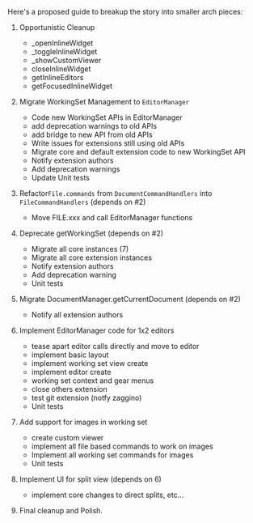 Here's a proposed guide to breakup the story into smaller arch pieces:

1. Opportunistic Cleanup
   * _openInlineWidget
   * _toggleInlineWidget
   * _showCustomViewer
   * closeInlineWidget
   * getInlineEditors
   * getFocusedInlineWidget

2. Migrate WorkingSet Management to `EditorManager`
   * Code new WorkingSet APIs in EditorManager
   * add deprecation warnings to old APIs
   * add bridge to new API from old APIs
   * Write issues for extensions still using old APIs
   * Migrate core and default extension code to new WorkingSet API
   * Notify extension authors
   * Add deprecation warnings
   * Update Unit tests

3. Refactor`File.commands` from `DocumentCommandHandlers` into `FileCommandHandlers` 
   (depends on #2)
   * Move FILE.xxx and call EditorManager functions 

4. Deprecate getWorkingSet 
   (depends on #2)
   * Migrate all core instances (7)
   * Migrate all core extension instances
   * Notify extension authors
   * Add deprecation warning
   * Unit tests

5. Migrate DocumentManager.getCurrentDocument 
   (depends on #2)
   * Notify all extension authors 

6. Implement EditorManager code for 1x2 editors
   * tease apart editor calls directly and move to editor
   * implement basic layout
   * implement working set view create
   * implement editor create
   * working set context and gear menus
   * close others extension
   * test git extension (notfy zaggino)
   * Unit tests

7. Add support for images in working set
   * create custom viewer
   * implement all file based commands to work on images
   * Implement all working set commands for images 
   * Unit tests

8. Implement UI for split view
   (depends on 6)
   * implement core changes to direct splits, etc...

9. Final cleanup and Polish.